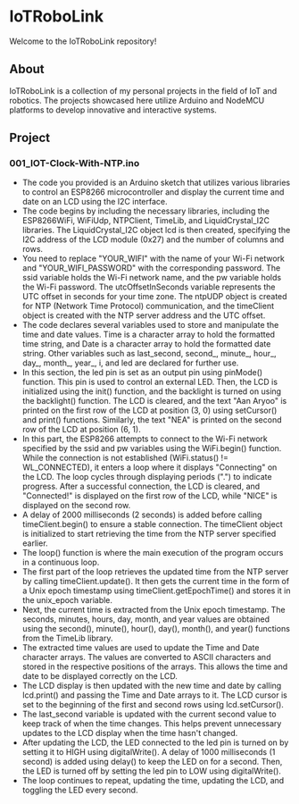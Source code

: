 # IoTRoboLink
Welcome to the IoTRoboLink repository!

## About
IoTRoboLink is a collection of my personal projects in the field of IoT and robotics. The projects showcased here utilize Arduino and NodeMCU platforms to develop innovative and interactive systems.

## Project
### 001_IOT-Clock-With-NTP.ino
- The code you provided is an Arduino sketch that utilizes various libraries to control an ESP8266 microcontroller and display the current time and date on an LCD using the I2C interface.
- The code begins by including the necessary libraries, including the ESP8266WiFi, WiFiUdp, NTPClient, TimeLib, and LiquidCrystal_I2C libraries. The LiquidCrystal_I2C object lcd is then created, specifying the I2C address of the LCD module (0x27) and the number of columns and rows.
- You need to replace "YOUR_WIFI" with the name of your Wi-Fi network and "YOUR_WIFI_PASSWORD" with the corresponding password. The ssid variable holds the Wi-Fi network name, and the pw variable holds the Wi-Fi password. The utcOffsetInSeconds variable represents the UTC offset in seconds for your time zone. The ntpUDP object is created for NTP (Network Time Protocol) communication, and the timeClient object is created with the NTP server address and the UTC offset.
- The code declares several variables used to store and manipulate the time and date values. Time is a character array to hold the formatted time string, and Date is a character array to hold the formatted date string. Other variables such as last_second, second_, minute_, hour_, day_, month_, year_, i, and led are declared for further use.
- In this section, the led pin is set as an output pin using pinMode() function. This pin is used to control an external LED. Then, the LCD is initialized using the init() function, and the backlight is turned on using the backlight() function. The LCD is cleared, and the text "Aan Aryoo" is printed on the first row of the LCD at position (3, 0) using setCursor() and print() functions. Similarly, the text "NEA" is printed on the second row of the LCD at position (6, 1).
- In this part, the ESP8266 attempts to connect to the Wi-Fi network specified by the ssid and pw variables using the WiFi.begin() function. While the connection is not established (WiFi.status() != WL_CONNECTED), it enters a loop where it displays "Connecting" on the LCD. The loop cycles through displaying periods (".") to indicate progress. After a successful connection, the LCD is cleared, and "Connected!" is displayed on the first row of the LCD, while "NICE" is displayed on the second row.
- A delay of 2000 milliseconds (2 seconds) is added before calling timeClient.begin() to ensure a stable connection. The timeClient object is initialized to start retrieving the time from the NTP server specified earlier.
- The loop() function is where the main execution of the program occurs in a continuous loop.
- The first part of the loop retrieves the updated time from the NTP server by calling timeClient.update(). It then gets the current time in the form of a Unix epoch timestamp using timeClient.getEpochTime() and stores it in the unix_epoch variable.
- Next, the current time is extracted from the Unix epoch timestamp. The seconds, minutes, hours, day, month, and year values are obtained using the second(), minute(), hour(), day(), month(), and year() functions from the TimeLib library.
- The extracted time values are used to update the Time and Date character arrays. The values are converted to ASCII characters and stored in the respective positions of the arrays. This allows the time and date to be displayed correctly on the LCD.
- The LCD display is then updated with the new time and date by calling lcd.print() and passing the Time and Date arrays to it. The LCD cursor is set to the beginning of the first and second rows using lcd.setCursor().
- The last_second variable is updated with the current second value to keep track of when the time changes. This helps prevent unnecessary updates to the LCD display when the time hasn't changed.
- After updating the LCD, the LED connected to the led pin is turned on by setting it to HIGH using digitalWrite(). A delay of 1000 milliseconds (1 second) is added using delay() to keep the LED on for a second. Then, the LED is turned off by setting the led pin to LOW using digitalWrite().
- The loop continues to repeat, updating the time, updating the LCD, and toggling the LED every second.
